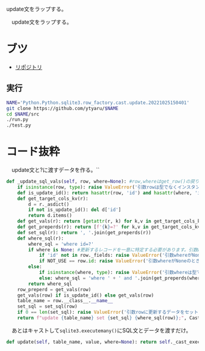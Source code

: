 update文をラップする。

　update文をラップする。

<!-- more -->

# ブツ

* [リポジトリ][]

[リポジトリ]:https://github.com/ytyaru/Python.Python.sqlite3.row_factory.cast.update.20221025150401
[DEMO]:https://ytyaru.github.io/Python.Python.sqlite3.row_factory.cast.update.20221025150401/

## 実行

```sh
NAME='Python.Python.sqlite3.row_factory.cast.update.20221025150401'
git clone https://github.com/ytyaru/$NAME
cd $NAME/src
./run.py
./test.py
```

# コード抜粋

　update文と?に渡すデータを作る。``

```python
def _update_sql_vals(self, row, where=None): #row,whereはget_row()の戻り値で得た型のインスタンスであること
    if isinstance(row, type): raise ValueError('引数rowは型でなくインスタンスを指定してください。')
    def is_update_id(): return hasattr(row, 'id') and hasattr(where, 'id') and row.id != where.id
    def get_target_cols_kv(r):
        d = r._asdict()
        if not is_update_id(): del d['id']
        return d.items()
    def get_vals(r): return [getattr(r, k) for k,v in get_target_cols_kv(r) if v != NOT_USE]
    def get_preperds(r): return [f'{k}=?' for k,v in get_target_cols_kv(r) if v != NOT_USE]
    def set_sql(r): return ', '.join(get_preperds(r))
    def where_sql(r):
        where_sql = 'where id=?'
        if where is None: #更新するレコードを一意に特定する必要があります。引数whereがNoneのときはrowにid列と値を指定してください。id列がないテーブルのときは一意に特定できる列と値をget_row()で得た型のインスタンスで与えてください。
            if 'id' not in row._fields: raise ValueError('引数whereがNoneのときはrowにid列を指定してください。')
            if NOT_USE == row.id: raise ValueError('引数whereがNoneのときはrowにid列とその値を指定してください。')
        else:
            if isinstance(where, type): raise ValueError('引数whereは型でなくインスタンスを指定してください。')
            else: where_sql = 'where ' + ' and '.join(get_preperds(where))
        return where_sql
    row_preperd = get_vals(row)
    get_vals(row) if is_update_id() else get_vals(row) 
    table_name = row.__class__.__name__
    set_sql = set_sql(row)
    if 0 == len(set_sql): raise ValueError('引数rowに更新するデータをセットしてください。')
    return f"update {table_name} set {set_sql} {where_sql(row)};", CastPy.to_sql_by_row(tuple(get_vals(row) + (get_vals(where) if where else [row.id])))
```

　あとはキャストして`sqlite3.executemany()`にSQL文とデータを渡すだけ。

```python
def update(self, table_name, value, where=None): return self._cast_exec(*self._update_sql_vals(table_name, value, where))
```

